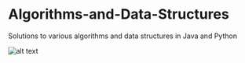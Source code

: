 # Algorithms-and-Data-Structures
Solutions to various algorithms and data structures in Java and Python




![alt text](https://cdn.journaldev.com/wp-content/uploads/2014/05/Java-Memory-Model.png)


